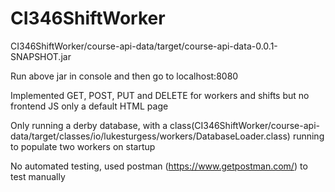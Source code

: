 # CI346ShiftWorker

CI346ShiftWorker/course-api-data/target/course-api-data-0.0.1-SNAPSHOT.jar

Run above jar in console and then go to localhost:8080

Implemented GET, POST, PUT and DELETE for workers and shifts but no frontend JS only a default HTML page

Only running a derby database, with a class(CI346ShiftWorker/course-api-data/target/classes/io/lukesturgess/workers/DatabaseLoader.class) running to populate two workers on startup

No automated testing, used postman (https://www.getpostman.com/) to test manually
